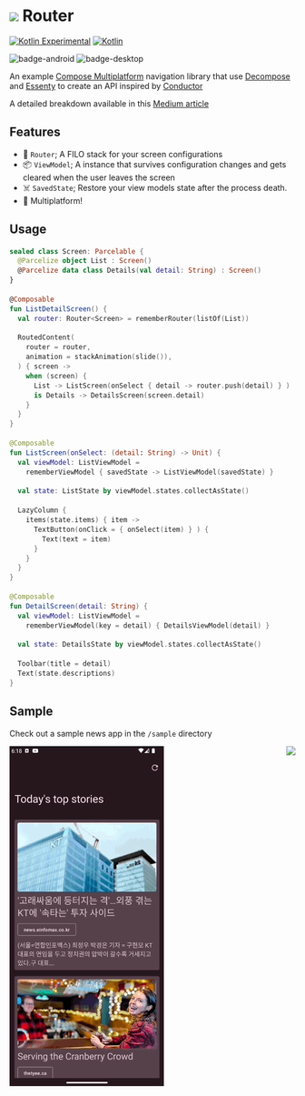 # <img src="https://kotlinlang.org/assets/images/favicon.svg" height="23"/> Router
[![Kotlin Experimental](https://kotl.in/badges/experimental.svg)](https://kotlinlang.org/docs/components-stability.html)
[![Kotlin](https://img.shields.io/badge/Kotlin-1.8.0-blue.svg?style=flat&logo=kotlin)](https://kotlinlang.org)

![badge-android](http://img.shields.io/badge/platform-android-6EDB8D.svg?style=flat)
![badge-desktop](http://img.shields.io/badge/platform-desktop-4D76CD.svg?style=flat)

An example [Compose Multiplatform](https://github.com/JetBrains/compose-jb) navigation library that use [Decompose](https://github.com/arkivanov/Decompose) and [Essenty](https://github.com/arkivanov/Essenty) to create an API inspired by [Conductor](https://github.com/bluelinelabs/Conductor)

A detailed breakdown available in this [Medium article](https://medium.com/@xxfast/diy-compose-multiplatform-navigation-with-decompose-94ac8126e6b5)

## Features
- 🚏 `Router`; A FILO stack for your screen configurations
- 📦 `ViewModel`; A instance that survives configuration changes and gets cleared when the user leaves the screen
- ☠️ `SavedState`; Restore your view models state after the process death.
- 🚉 Multiplatform!

## Usage

```kotlin
sealed class Screen: Parcelable {
  @Parcelize object List : Screen()
  @Parcelize data class Details(val detail: String) : Screen()
}

@Composable
fun ListDetailScreen() {
  val router: Router<Screen> = rememberRouter(listOf(List))

  RoutedContent(
    router = router,
    animation = stackAnimation(slide()),
  ) { screen ->
    when (screen) {
      List -> ListScreen(onSelect { detail -> router.push(detail) } )
      is Details -> DetailsScreen(screen.detail)
    }
  }
}

@Composable
fun ListScreen(onSelect: (detail: String) -> Unit) {
  val viewModel: ListViewModel = 
    rememberViewModel { savedState -> ListViewModel(savedState) }
  
  val state: ListState by viewModel.states.collectAsState()

  LazyColumn {
    items(state.items) { item ->
      TextButton(onClick = { onSelect(item) } ) {
        Text(text = item)
      }
    }
  }
}

@Composable
fun DetailScreen(detail: String) {
  val viewModel: ListViewModel = 
    rememberViewModel(key = detail) { DetailsViewModel(detail) }

  val state: DetailsState by viewModel.states.collectAsState()

  Toolbar(title = detail)
  Text(state.descriptions)
}
```

## Sample

Check out a sample news app in the `/sample` directory

<img src="artwork/android.gif" align="left"/>
<img src="artwork/desktop.gif" align="right"/>
